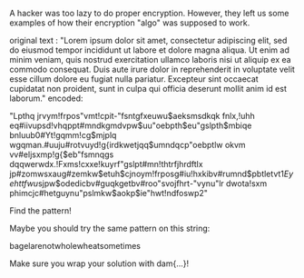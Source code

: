 A hacker was too lazy to do proper encryption. However, they left us some examples of how their encryption "algo" was supposed to work.

original text : "Lorem ipsum dolor sit amet, consectetur adipiscing elit, sed do eiusmod tempor incididunt ut labore et dolore magna aliqua. Ut enim ad minim veniam, quis nostrud exercitation ullamco laboris nisi ut aliquip ex ea commodo consequat. Duis aute irure dolor in reprehenderit in voluptate velit esse cillum dolore eu fugiat nulla pariatur. Excepteur sint occaecat cupidatat non proident, sunt in culpa qui officia deserunt mollit anim id est laborum." encoded:

"Lpthq jrvym!frpos"vmt!cpit-"fsntgfxeuwu$aeksmsdkqk fnlx,!uhh eq#iivupsd!vhqppt#mndkgmdvpw$uu"oebpth$eu"gslpth$mbiqe bnluub0#Yt!gqmm!cg$mjplq wgqman.#uuju#rotvuyd!g{irdkwetjqq$umndqcp"oebptlw okvm vv#eljsxmp!g{$eb"fsmnqgs dqqwerwdx.!Fxms!cxxe!kuyrf"gslpt#mn!thtrfjhrdftlx jp#zomwsxaug#zemkw$etuh$cjnoym!frposg#iu!hxkibv#rumnd$pbtletvt1$Eyehttfwu$sjpw$odedicbv#guqkgetbv#roo"svojfhrt-"vynu"lr dwota!sxm phimcjc#hetguynu"pslmkw$aokp$ie"hwt!ndfoswp2"

Find the pattern!

Maybe you should try the same pattern on this string:

bagelarenotwholewheatsometimes

Make sure you wrap your solution with dam{...}!
